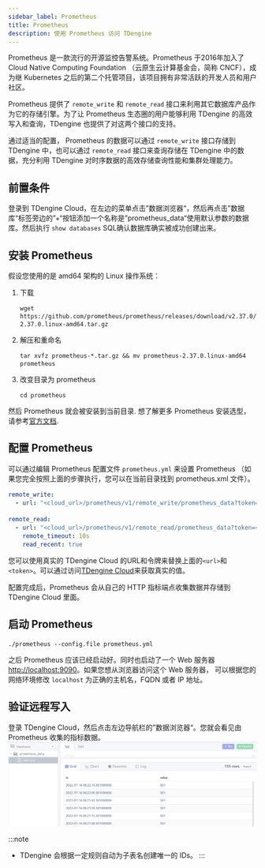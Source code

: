 ```yaml
---
sidebar_label: Prometheus
title: Prometheus 
description: 使用 Prometheus 访问 TDengine
---
```


Prometheus 是一款流行的开源监控告警系统。Prometheus 于2016年加入了 Cloud Native Computing Foundation （云原生云计算基金会，简称 CNCF），成为继 Kubernetes 之后的第二个托管项目，该项目拥有非常活跃的开发人员和用户社区。

Prometheus 提供了 `remote_write` 和 `remote_read` 接口来利用其它数据库产品作为它的存储引擎。为了让 Prometheus 生态圈的用户能够利用 TDengine 的高效写入和查询，TDengine 也提供了对这两个接口的支持。

通过适当的配置， Prometheus 的数据可以通过 `remote_write` 接口存储到 TDengine 中，也可以通过 `remote_read` 接口来查询存储在 TDengine 中的数据，充分利用 TDengine 对时序数据的高效存储查询性能和集群处理能力。

## 前置条件

登录到 TDengine Cloud，在左边的菜单点击”数据浏览器“，然后再点击”数据库“标签旁边的”+“按钮添加一个名称是”prometheus_data“使用默认参数的数据库。然后执行 `show databases` SQL确认数据库确实被成功创建出来。

## 安装 Prometheus

假设您使用的是 amd64 架构的 Linux 操作系统：
1. 下载
    ```
    wget https://github.com/prometheus/prometheus/releases/download/v2.37.0/prometheus-2.37.0.linux-amd64.tar.gz
    ```
2. 解压和重命名
   ```
   tar xvfz prometheus-*.tar.gz && mv prometheus-2.37.0.linux-amd64 prometheus
   ```  
3. 改变目录为 prometheus
   ```
   cd prometheus
   ```

然后 Prometheus 就会被安装到当前目录. 想了解更多 Prometheus 安装选型，请参考[官方文档](https://prometheus.io/docs/prometheus/latest/installation/).

## 配置 Prometheus

可以通过编辑 Prometheus 配置文件 `prometheus.yml` 来设置 Prometheus （如果您完全按照上面的步骤执行，您可以在当前目录找到 prometheus.xml 文件）。

```yaml
remote_write:
  - url: "<cloud_url>/prometheus/v1/remote_write/prometheus_data?token=<cloud_token>"

remote_read:
  - url: "<cloud_url>/prometheus/v1/remote_read/prometheus_data?token=<cloud_token>"
    remote_timeout: 10s
    read_recent: true
```

<!-- exclude -->
您可以使用真实的 TDengine Cloud 的URL和令牌来替换上面的`<url>`和`<token>`。可以通过访问[TDengine Cloud](https://cloud.taosdata.com)来获取真实的值。
<!-- exclude-end -->

配置完成后，Prometheus 会从自己的 HTTP 指标端点收集数据并存储到 TDengine Cloud 里面。

## 启动 Prometheus

```
./prometheus --config.file prometheus.yml
```

之后 Prometheus 应该已经启动好。同时也启动了一个 Web 服务器<http://localhost:9090>。如果您想从浏览器访问这个 Web 服务器， 可以根据您的网络环境修改 `localhost` 为正确的主机名，FQDN 或者 IP 地址。

## 验证远程写入

登录 TDengine Cloud，然后点击左边导航栏的”数据浏览器“。您就会看见由 Prometheus 收集的指标数据。
![TDengine prometheus remote_write result](prometheus_data.webp)

:::note

- TDengine 会根据一定规则自动为子表名创建唯一的 IDs。
:::
